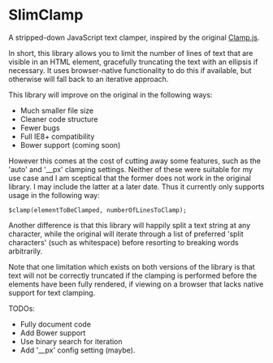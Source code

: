 # SlimClamp
A stripped-down JavaScript text clamper, inspired by the original [Clamp.js](https://github.com/josephschmitt/Clamp.js/).

In short, this library allows you to limit the number of lines of text that are visible in an HTML element, gracefully truncating the text with an ellipsis if necessary. It uses browser-native functionality to do this if available, but otherwise will fall back to an iterative approach.

This library will improve on the original in the following ways:
- Much smaller file size
- Cleaner code structure
- Fewer bugs
- Full IE8+ compatibility
- Bower support (coming soon)

However this comes at the cost of cutting away some features, such as the 'auto' and '__px' clamping settings. Neither of these were suitable for my use case and I am sceptical that the former does not work in the original library. I may include the latter at a later date. Thus it currently only supports usage in the following way:

```
$clamp(elementToBeClamped, numberOfLinesToClamp);
```
Another difference is that this library will happily split a text string at any character, while the original will iterate through a list of preferred 'split characters' (such as whitespace) before resorting to breaking words arbitrarily.

Note that one limitation which exists on both versions of the library is that text will not be correctly truncated if the clamping is performed before the elements have been fully rendered, if viewing on a browser that lacks native support for text clamping.

TODOs:
- Fully document code
- Add Bower support
- Use binary search for iteration
- Add '__px' config setting (maybe).
